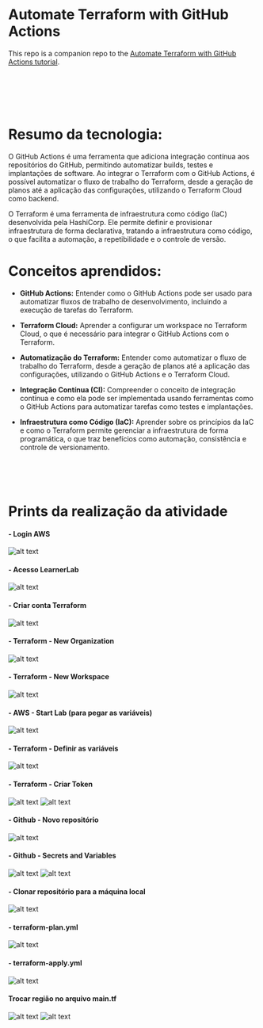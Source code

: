 # Automate Terraform with GitHub Actions

This repo is a companion repo to the [Automate Terraform with GitHub Actions tutorial](https://developer.hashicorp.com/terraform/tutorials/automation/github-actions).

</br>
</br>
</br>
</br>



# Resumo da tecnologia:
O GitHub Actions é uma ferramenta que adiciona integração contínua aos repositórios do GitHub, permitindo automatizar builds, testes e implantações de software. Ao integrar o Terraform com o GitHub Actions, é possível automatizar o fluxo de trabalho do Terraform, desde a geração de planos até a aplicação das configurações, utilizando o Terraform Cloud como backend.

O Terraform é uma ferramenta de infraestrutura como código (IaC) desenvolvida pela HashiCorp. Ele permite definir e provisionar infraestrutura de forma declarativa, tratando a infraestrutura como código, o que facilita a automação, a repetibilidade e o controle de versão.

# Conceitos aprendidos:
- **GitHub Actions:** Entender como o GitHub Actions pode ser usado para automatizar fluxos de trabalho de desenvolvimento, incluindo a execução de tarefas do Terraform.

- **Terraform Cloud:** Aprender a configurar um workspace no Terraform Cloud, o que é necessário para integrar o GitHub Actions com o Terraform.

- **Automatização do Terraform:** Entender como automatizar o fluxo de trabalho do Terraform, desde a geração de planos até a aplicação das configurações, utilizando o GitHub Actions e o Terraform Cloud.

- **Integração Contínua (CI):** Compreender o conceito de integração contínua e como ela pode ser implementada usando ferramentas como o GitHub Actions para automatizar tarefas como testes e implantações.

- **Infraestrutura como Código (IaC):** Aprender sobre os princípios da IaC e como o Terraform permite gerenciar a infraestrutura de forma programática, o que traz benefícios como automação, consistência e controle de versionamento.

</br>
</br>
</br>

# Prints da realização da atividade

#### - Login AWS
![alt text](image.png)

#### - Acesso LearnerLab
![alt text](image-1.png)

#### - Criar conta Terraform
![alt text](image-2.png)

#### - Terraform - New Organization
![alt text](image-3.png)

#### - Terraform - New Workspace
![alt text](image-4.png)

#### - AWS - Start Lab (para pegar as variáveis)
![alt text](image-5.png)

#### - Terraform - Definir as variáveis
![alt text](image-6.png)

#### - Terraform - Criar Token
![alt text](image-7.png)
![alt text](image-8.png)

#### - Github - Novo repositório
![alt text](image-9.png)

#### - Github - Secrets and Variables
![alt text](image-10.png)
![alt text](image-11.png)

#### - Clonar repositório para a máquina local
![alt text](image-12.png)

#### - terraform-plan.yml
![alt text](image-13.png)

#### - terraform-apply.yml
![alt text](image-14.png)

#### Trocar região no arquivo main.tf
![alt text](image-15.png)
![alt text](image-16.png)
